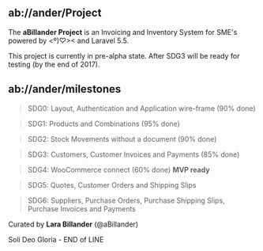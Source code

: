 ## ab://ander/Project

The **aBillander Project** is an Invoicing and Inventory System for SME's powered by  <º)♡><  and  Laravel 5.5.

This project is currently in pre-alpha state. After SDG3 will be ready for testing (by the end of 2017).


## ab://ander/milestones

> SDG0: Layout, Authentication and Application wire-frame (90% done)

> SDG1: Products and Combinations (95% done)

> SDG2: Stock Movements without a document (90% done)

> SDG3: Customers, Customer Invoices and Payments (85% done)

> SDG4: WooCommerce connect (60% done) **MVP ready**

> SDG5: Quotes, Customer Orders and Shipping Slips 

> SDG6: Suppliers, Purchase Orders, Purchase Shipping Slips, Purchase Invoices and Payments

Curated by **Lara Billander** (@aBillander)

Soli Deo Gloria - END of LINE

